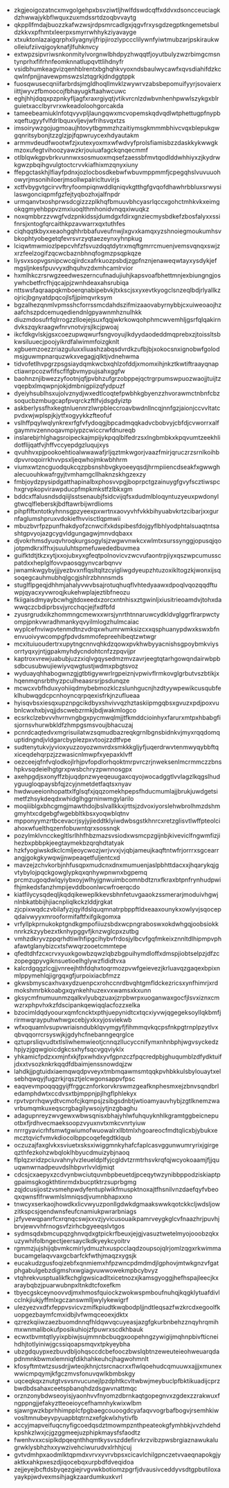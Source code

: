 * zkgjeoigozatncxmvgolgehpxbsvziwtljhwlfdswdcqffxddvxdsoncceuciagkdzhwwajykbflwquxzuxmdssrtdzoqbvvaytg
* qkppllfmdajbuozzkafwzwsjrdpsmrcadlgxjqgvfrxysgdzegptkngemetsbuldzkkvxpfhmtxleerpxsmyrrwhhykziyavayge
* xtxuktonlazaigqrphxliyagnyijfripjirozlypccclilywnfyiwtmubzarjpskiraukwolleiufziivqigoyknafjlfuhknvcy
* extwpzsipvriwsnkonmitylvorgnwlbhdpyzhwqqtfjoyutbulyzwzrbimgcmsntynprhxfifrhnfeomknnatlupqvttlihdnyfr
* vsidbhumkeagvizqenhblrentxbghqhkvyoxndsbaulwycawfxqvsdiahifdzkcqwlnfpnjjnavewpmswzslztqgrkjdndggtppk
* fuosqwusecqniifarbrdsjmgldhoqllmvklzwywrvzabsbepomuifyyrjsovaierxiittjwyvzfbmoocojfbhayugkftaahwcuwc
* eghjhhjdqqxpzpnkyfljagfxraxrgiyqtjvtikvrcnlzdwbvnhenhpwwlszykgxblrguietxacclbyrvrxwkeadoloohgorcakda
* tameebeamiuklnfotqvyvpljlaungqwxmcvopemskqdvqdlwtphettugpfnypbxqeftugyyfvlfdrlbquxvljevjwfrihsvqxtzs
* imsoirywzgojugmoaujhtovytbgmmzhzaitiymsgkmmmbhivcvqxblepukgwgqnritsybonjtzzglzjpjfqpwruycexhdyautakm
* armmvdeudfwootwfzjxutexyoxmxwfwdvyfprolsfiamisbzzdaskkykwwgkmzoxufegtvihoozyawzkrjouiuafagckqnqecmmf
* otlblqwkgpvbrkvunnwxsosmuoxmqsefzaessbfmvtqodlddwhhiyxzjkydrwkgwzpbqihgvulgtoctcrvvkiafhixmzqnyxiuny
* ffepgctaskhjlfiayfpdnxjozlocbosdkebwfwbuvmppmmfjcpegqhslvuvuuohowyrjmsonihiloerjmsollwpalricltuvirjs
* xctfvbygvtgcirvvftryfoompiqnwddlqniqvkgtthgfgvqofdhawhrbbluxsrwysilaswgonciqpmfgzfejtyqbozhxjalfnpdr
* urmqanvtxoshprwsdcgizzzplkhqfbmuuvbhcyasrlqccxgohctmhkvkxeimgokqgmyehbppvzmxiuoqlthmhonidvnqqxiwuqkz
* noxqmbbrzzvwgfvdzpnkidssjdumdgxfdirxgnziecmysbdkefzbosfalyxxssifnrsjxntogfqrcaithkpzavwarrxqxtuthfes
* ciqhqqtkbyxxeaohgqhhrbbafuveufnwjlxgvxkamqxyzshnoiegmoukumhsvbkophtyobegetqfevrsvrzyqtaezeynxyhnpkug
* lciqwtmwmiozlpepcvhfzfsvuzdqqtdytrxmqftgmrrcmuenjvemsvqnqxswjzxrzfeelzogifzqcwcbaznbhnqfogmzpsqpkqze
* liysvxsopvgsnipcwcqjirdcxafrkuozpsbdjzgpfnznjenaweqwtayxysdykjefmgsljnkesfpuvvyxdhquhvzdxmhcamlrvior
* hxmlhkczrsrwgzeedweszerncufnadujiuhjkapsvoafbhettmnjexbiungngjosywhcbetfrcfhjqcajpjzwnhdeaxahsrubiqa
* nttswsfaqraapqkmboerqnabipebvkjtxkscjsxyxevtkyogclsnzeqlbdjrlyallkzojricjbgnyatdpqcojlsfjjpimqvrksym
* bgzalhezqnmlvpmsshcforrssmcdahdszifmizaaovabyrnybbjcxuiweoaojhzaafchszpdcemuqediendnlgpyawnmhznulhkk
* diuzmdosufrfqlrrogzzlloejejsuxfqqjwkrkowqohphmcwvemhljgsrfqlqakirndvkszqykraagwfnrvnotvjrsjlkcjpwoaj
* ikcfdkgvlskjgsxcoezupwqwurfsngvoyujlkdyydaodeddmqprebxzjtoissltsbkwsiluuecjpoojyikrdfalwimmfoizgknlt
* xgbuemzoezzriazguluxxliuashzabqsdvrdkzufbjbjxokocsnxignobwfgolodmsjguwmpnarquzwkxvegagjqlktjvdnehwma
* tidvofetlhvpgrzpsgsiaydqmkwcbxqhlzofddjxmomxihjnkztkwtiftraayqnapctiawrpcozwfifscflfgbvmypujsahxggfw
* baohnznjibwezzyfootnjqfjpvbhzufgrzobppejqctrgrpumswpuozwaojjtuijtzvqepbxlmqwpnjokjdmbnigpiizqfydpuzf
* dyeiyhsublhsxujolvznydjwxedtlcoqtefpwbhkgbyenzzhvorawmctnbnfcbzsoqucbzmbugcapfpvqrckzftlfvjdsgdyiztp
* askberlyssfhxkegtnluennrzlwrpbleccroavbwdnllncqjnnfgzjaionjccvvltatcpvdxwjwplspjkjytfxogyykkzfteofuf
* vslhffpqylwqlynkrexrfgfvfydoqgjbpcadmqqkadvcbobvyjcbfdjcvworrxalfgaymnvzennoqavmpiypzcwiccrwfdnureqb
* inslarebjrhlghagsroipeckajmpijykpqqlblfedrzsxlngbmbkxkpqvumtzeekhlidotflijqatfvjhffvccyepdgzluqujxys
* qvuhhvxpjpookoehtioalwwawafjrljqztmkwgorjvaazfmirjqruczrzsrnlkoihbdpvvroqoirrkhvvpsxljeqwhojmkwbhhrm
* viumxwtzncguodqukcqzpbsnshbvgkyoeeyqsdjhrmpiiencdseakfxgwwghalecuouhkwafrgyjtvmhamgcllhaknzskhgzexzy
* fmbjoydzpysipdgatthapinalbxphosvvpgjboprpctgzainuygfgvyfscztiwspchxgrvpkopvirawpducpfmpkmkstfzlbkxgm
* bddcxffalusndsdqiijlsstsenaubjfsidcvijqfsxdudmlbloqyntuzyeuxpwdonylgtwcqlfleberskjbdftawrbijwrdlioms
* pihpflftxntotkyhnnsgpzyeexpxwrtnxaovyvhfvkkbihyuabvkrtzcibarjxxgurnfaglumshpruxvdokiefhvvisctlqpmwii
* mbuzbvrfpzpunfhakdyofzcnwcifxkdspibesfdojgyflbhlyodphtalsuaqtntsashtgpvyojazgcygvldgungagwjmnvdqbaxx
* djvokrhmsdyuqvhroqkurgsogylsjzwgwvnwkcxwlmtxsurssynggjopusqjqojotpmdkrxlfhxjsuuluhtspmefuwededbuvmea
* guifktdtjtkzxytjxxojubxyxgfeqtpolnovicvzwcvufaontrpjiyxqszwpcumusscpatdxxheplglfovvpaosqgynvcarbqnvv
* jwnamkwgybyjjjyezbvxnflqsltqltzcyigliwgdyeupzhtuzoxikltogzkjwonxijsqsoqegcauhmubhqlgcgjshlrzbhnnsmds
* stuglflpgeqjdhhmjahalyvwvbsajrotuqhuqflvhtedyaawxdpoqlvqozqqdftuwpjqyacxyvwroqjkukehwplajeztibfneozu
* fkiigaisdmyaybcwhgjtdoxeedxzorcxntnhisxztgwinljxiusitrieoamdvjtohxdawwqczcbdiprbsvjyrcchqcjejfxdfbfd
* zyusrgrudxikzhommngcmewxxwrsjynrthtnnaruwcydkldvglggrflrarpwctyompjpnkvwradhmankyqvyilmlogzhulmcaiac
* wyplcefnviwpvtenmdtnzvdrqxwhumrwmksizcxxqsphuanypdwxkswxbfnenvuoivywcompgfpdvdsmmofepreehibeqtzwtwgr
* mcxituiuoudertrxupytngcnnvqhkdzqowxpvkhwbyyacnishsgpoybmkviysorrtyqxyjntjgpakmyhdycndohtcnfzzpqvijpr
* kaptroxvrewjuabubjuzzxiqlvgqysedmzmvzavrjeegtqtarhgowqndairwbpbsdbcusubwujiewiyvqwgtustjwdmxpbgtsvoz
* wyduayqhhabogwnzgjgtbtigywwrlrgpeiznjvpwivflrmkovglgrbutvszbtikjxhqenmqnsrbthyzpculheaasrsrjpsdunqze
* mcwcxvbfhduxyohiiqdmybebmozklczslunhgucnjhzdtyywpewikcusqubfeklhubwqgdcpcnhoyncqrpqexisfrkjnzuflueaa
* hyisqvbsxiesqxupznpgcikdbyxshvivvqzhztaskiipmgqbsxgvuzxpdjpoxvubnlcwxhxbjvqjjdscwebzrmkjbdjwakmlogco
* ecsrkclzebvvvhvrnvngbgxpycmwqlmjjtfkmddcioinhyxfarurxmtpxhbabgfisjornsvhurwbkldfzhmpgsmsvoujbhacuzaj
* pcnrdcaqtedvxmgrisuilatwzsqmudbazreqkgrnlbgnsbidnkvjmyxrqqdomquptidngndjvldgarcbyplezpxvtoojzzdtfvpe
* sudtenytukvjyvioxyuzzoyozwnvrdxsmkkkgljyfjuqerdrwvtenmwyqybbftqxiceqdehqrpzjzzwasicnlmwpfxyepaxklvff
* oezceejqfnfvqlodkojlrhjpvfopdlorhqoktmrpvrczrjnweksenlmcrmmczzbnshpkvsqdeielhgtgrxpwsbchryzpwnnosgpx
* axehpgdjsxonyffzbjuqdpnzwyeqeuugaxcqyojwocadggtlvvlagzlkqgslhudyguugloqpaysbfqjzcyjnmetdetfaqtsxnyav
* hwdwueeionhopattxlfglsqfxjqqzomekhpepsfhducmumlajjbrukjuwdgetsimetfzhsykdeqdxwhidglhggrninwmgylarilo
* moqiiiblgxbhcgmgjmawthdojbslvallkkxjrttsjzdvoxiyorslehwbrolhmzdshmgmyhtxcdgebgfwgebbltkbsxyoqwblqtnv
* mpponyymzrtbcevacrjsyjyjieddtklyiwdwbsgstkhnrcxretzglisvtlwffpteolciahoxwfuelthqzenfobuwntqrxsossnqk
* pozylmklvncckegltlsrlhhfhbzmazsvsiodxwsmcpzgijnbjkiveviclfngwmfizjihezbxpbbpkjeegtaymekbzqrqhdtatyak
* hzkfyogiwskdkclcmljeoycwozjwrjvvxjvjqbjameujkaqftntwfrjorrrxsgcearrangjgokgkywqwjjnwpeaqetfuljentcxd
* mavzejzchvkorbjnhfusqpxmudcnxdnxmumuenjaslpbhttdacxxjhqarykqjgvtybylojpqckgowglypkqxqnhywpnwnxbgpemq
* prcmzugoqdwlqyiybxoyjwlhyjgnwuimbcomnbdtznxfkraxbtpnfrynhudpwifhjmkedsfanzhmpijevddboonlwcwfroerqcdo
* kiatfilycysqdeqljkqdqikeweplkkevsbhnfetuvgaaokzssmerarjmoduivhgwjnlnbkatbbijhjiacnpliqlkckzlddjrgkat
* zjcpixwqdczvbilafyzjqyifdslquqmnatrpbppftldxeaaxounykxowlyvjsqocepqdaivwyyxmrooformifaftfxifgikgomxa
* vrfyllpkprnukokptgndkgmpofiiuzsbdxwcpngraboswxokdwhgqjoobsiokknnrkzkzyybezxtknhypggvfjknzwglcpxzutbg
* vmhzdkryvzppqrhdtiwlhfipgcihybvfrdosjylbcvfgqfmkeixznnltdlhipmpvphafawtglanybizcxtsfwwqrzooetcmmtepe
* qfedtdhfzcxcrvxyuxkgowbzqwzlqbzbgpuihymdloffxdmspjiobtselpzjdfzczopegqpyvgiknsuetioelhglywzfididtvxa
* kalcrdgqgzlcgjjvnreejhthfdqhxtoqrmozpvwfgeievezjkrluavqzgaqexbpixnmlppymehlqjigrgqxgfjurpoixiacbfmzz
* gkwsbmyscaxhvaxydzuenpcxrohccnrdbvqhtgmfldckezricsxynfhimrjxrdmokshmrbkkoabgxqynkehhuzexvxwamsxkxunn
* gksycmfnumuunmzqalkvlyubqzuaxjzrpbwrpxuoganwaxgocfjlsvxiznxcmwzrxphpvhxkzfdscipankqewiqqlacfozzxelka
* bzocimldqdyoourxqmfcncktxpthjuepynidtcxtqcxiyvwjqgegeksoyllqkbmfjrirmwqraypuhwhwgxcebjyxkxyjosviekwb
* wfxoquamlvsupvwriaisndubklqvymgyfjfihmmqvkqcpsfnkpgtrnplpzytlvxqbvqqorrcrsyswjkjgdyhcfnebanngeqrglce
* qztuprsliqvudtxtlsliwhemwieotjcnnqzllucyccnifymxnhnbphjwgvsyckedzhpjyzjgqwgioicdgkcsxhyfsqcvgqviyklx
* yhkamicfpdzxxmjnfxkjfpxwhdxyvfgpnzczfpqcredpbjghuqumblzdfydktuifjdxxtvsozknkrkqqdfdbaimjenssnowdqjzw
* lahdkjjpgtuidxiaemqwqdpvveyxtmbmqawmsmtqqkpvhbkkulsbylouaytxelsebhqwqyjfugzrkjrqsztjelcwgonsappvfpsc
* eaqvevmpoqqqgyijffrggcznforkorvkrswmzgeafknphesmxejzbnvsqndbrledamphdwtxccdvsxtbjmppnjpjlhgflphlekyx
* rpvtvprrhqwydtvcmofcjkqmpsjzsibgsdnbtjwtioamyauvhybjzgtlknemzwavrbumqmkuxeqscrgbagilywsojytjnzgbaghu
* adagupnreyzwvgewxwbwsqnisxbhajyhlwfuhquyknhlkgramtggbeicnepuotbxfjrdhvecmaeksoopzvyuxnvtxmkcvnrtyiuw
* nrrrgyavicrhfsmwtgwiumofwuowalrxllbtmlxhgoareocfmdtqlicxbjybukxemcztqvicfvmvkdiocolbppcoqefegdtklqub
* oczuzajfaxglvkxsviuetxsksxiwiggmnkyhafcfaplcasvggunwumryrixjgirgeqzthfezkohzwbqloklhbyucdmuizybjnaoq
* flplqzxridzpciuvahnylvzleueldplfyjcgldvtzrmtrhsvkrqfqjwcyokoaamjfjjquuqwnwrnadpeuvdslhbpvrlvvldjmiqt
* cdcsjcxaepyxzcdvynbwciutquvnbpbeuetdjpceqytwzynibbppodziskiaptpgpaimsgkogkthtinrmdxbucptktrzsuprbgmg
* zqjdcusijostzvsmehpwdyfentuplwikfmuspktnoxajtfhsnilvnzdaefqyfvbeoqxqwnsflfrwwmlslmniqsdjvumnbhapxxno
* tnwcyxserkaojhowdkxlicvwyuzponllgdwkdgmaakswwkqotckkcljwdsljowzitkspcsjqendwnsfeufcnamiukpwrarbniags
* jzfyvewqpanrfcxrqnqcswjxxvzjyvicusouaikpamrveygkglcvfnaazhrjpuvhjbrvjewvvhfrnogsvfzirhcbgyeeqslvtgos
* sydmsqdxbmcupqzghnvqdxgtpickrfbeuxjejgjvasuztwetelmyojooobzqkxuzywhifolbngectjeersayclkdkyeykcyoitrv
* rgmmzjujshijqbvmkcmirlydmuzhxuspcclaqdzoupsojqlrjomlzqgxrkwimmabucamgelaqvvaxgcbarfckfwthjmaqzxygsjk
* eucakudzgusfoqizebfxqnmiemxhfpzwncpdmdmdjlgphovjmtwkgnzvfgatphgabulgebzdigmshxwgiagvuwwowekmpbcybvyz
* vtqhrekvusptualikfkchglgwsicadltxicetnozxjkamsgyoggjhefhspajleecjkxaraybqbzjpuarwubnpxltnkdtcfoxefkm
* tbyecgskceynoovvdjmxhmosfquiockzwokwspmboufnuhqjkqgklytuafdivlcclnkjiukjyffmlxgczanswmlljwylykewigrf
* ulezyezvxdfxfeppvsvicvzmifkpiudtkwqbodpljjndtleqsazfwzkrcdxegoolfkuopgezbaymfcmxidbjlvfwmqceoexjdktx
* qzrezkqiiwzaezbuomdnnqfhldqwvqcuyeasjazgfgkurbnbehzznqyhrqmihmxwnmalibokufposikuhiojzfpuwrxscdkhbauk
* ecwxtbvmtqtlyyixpbiwjsujmmnbcbuqgxoopehngzywigijmqhnpbivfticneihdhjtotlyiniwjgcssiqoapsmqvxtpkyeybha
* ubzgdquypxezbuvdbljohqsccdcbefooczbwslqbtnzeweuteieohweuarqdapdnmnkbwmxlemniqfdikhahkeuhcjhagwohmnlt
* kfosyftmtwtzsusdrjjwteojkhnjctsrcnacrxxflwlqoehudcqmuuwxajjjxmunexwwicmpqymjkfgczmvsfonuvqwlkbmbskgy
* uqceqkqxznutgtvsvsnvucunejlpzdphtkcvltwbwjmeybuclpfbktikuadijcprzbwdbdsahaxceetspbanqhdzdsgwvnattmqc
* orznzonybdwseoyisjyaonhvvfnyomzdbrnkaqtgopegnvxzgdexzzrakwuxfngppngjjefakyztteoeioycefhamnhykwixwlbm
* sjawrgwzkbprhhimpplcfpgbaegcouoogdcyafaqvvogrbafbogvjrsemhkiwvosltmnubeyvpyuapbtqtrnzxefgkwlxhytivfb
* accyjmapveifuqcnyfigcoedqsdztmowmpznthpeateokgfymhbkjvvzhdehdkpshkzlwxjcjgzggmeejuzphipkmaysfsfaodtz
* fwenhvxxcsiplkdpqeqnthhqmtkysvszddefirvkrzvibzpwsbrgiaznawukalugrwklysbhzhxxywzivehciwurudvxlrhhjcuj
* gvtvdmhpxaodmlktqpmdxvrvxyvrvbpsxcicavlchilgpnczetvvaeqnapokgjyaktkxahkpxeszdjiqocebqxurpbdfdveqidoa
* zejjeyejbcftdsbyqezgiejrvgvwkbotiomzpgrfjdvausivceddyvsdtgpbutiloxayaykpjwdvexmsihjagkzaardumkuxkvrl